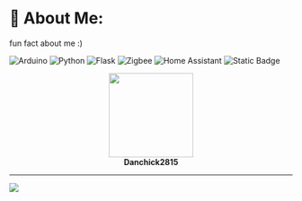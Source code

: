 # 💫 About Me:
fun fact about me :)

![Arduino](https://img.shields.io/badge/-Arduino-00979D?style=for-the-badge&logo=Arduino&logoColor=white) ![Python](https://img.shields.io/badge/python-3670A0?style=for-the-badge&logo=python&logoColor=ffdd54) ![Flask](https://img.shields.io/badge/flask-%23000.svg?style=for-the-badge&logo=flask&logoColor=white) ![Zigbee](https://img.shields.io/badge/zigbee-%23EB0443.svg?style=for-the-badge&logo=zigbee&logoColor=white) ![Home Assistant](https://img.shields.io/badge/home%20assistant-%2341BDF5.svg?style=for-the-badge&logo=home-assistant&logoColor=white) ![Static Badge](https://img.shields.io/badge/CEO-green?style=for-the-badge&logo=listmonk&label=ArduOS&link=https%3A%2F%2Fgithub.com%2FDanchick2815%2FArduOS)


<p align="center">
  <img src="https://avatars.githubusercontent.com/u/Danchick2815?v=4](https://avatars.githubusercontent.com/u/174360946?v=4)" width="150px"/>
  <br />
  <b>Danchick2815</b>
</p>


---
[![](https://visitcount.itsvg.in/api?id=Danchick2815&icon=0&color=0)](https://visitcount.itsvg.in)

<!-- Proudly created with GPRM ( https://gprm.itsvg.in ) -->
